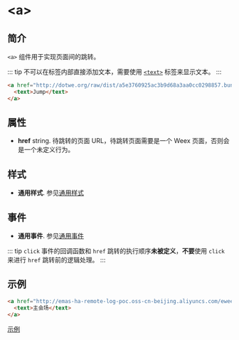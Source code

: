 # &lt;a&gt;

## 简介

`<a>` 组件用于实现页面间的跳转。

::: tip
不可以在标签内部直接添加文本，需要使用 [`<text>`](./text.html) 标签来显示文本。
:::

```Html
<a href="http://dotwe.org/raw/dist/a5e3760925ac3b9d68a3aa0cc0298857.bundle.wx">
  <text>Jump</text>
</a>
```

## 属性

* **href** string. 待跳转的页面 URL，待跳转页面需要是一个 Weex 页面，否则会是一个未定义行为。

## 样式

* **通用样式**. 参见[通用样式](../styles/common-styles.html)

## 事件

* **通用事件**. 参见[通用事件](../events/common-events.html)

::: tip
`click` 事件的回调函数和 `href` 跳转的执行顺序**未被定义**，**不要**使用 `click` 来进行 `href` 跳转前的逻辑处理。
:::

## 示例

```Html
<a href="http://emas-ha-remote-log-poc.oss-cn-beijing.aliyuncs.com/eweex/app/biz-docs-com-mod/upload/271ccdca-db41-423d-981c-c7c6751ba479/show_1.js">
  <text>主会场</text>
</a> 
```

[示例](http://dotwe.org/vue/3b789771e48be92a70bd682f084b84b5)
